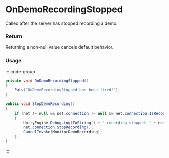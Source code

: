 # OnDemoRecordingStopped
<Badge type="info" text="Player"/><Badge type="danger" text="Carbon Compatible"/><Badge type="warning" text="Oxide Compatible"/>
Called after the server has stopped recording a demo.

### Return
Returning a non-null value cancels default behavior.

### Usage
::: code-group
```csharp [Example]
private void OnDemoRecordingStopped()
{
	Puts("OnDemoRecordingStopped has been fired!");
}
```
```csharp [Source — Assembly-CSharp @ BasePlayer]
public void StopDemoRecording()
{
	if (net != null && net.connection != null && net.connection.IsRecording)
	{
		UnityEngine.Debug.Log(ToString() + " recording stopped: " + net.connection.RecordFilename);
		net.connection.StopRecording();
		CancelInvoke(MonitorDemoRecording);
	}
}

```
:::
